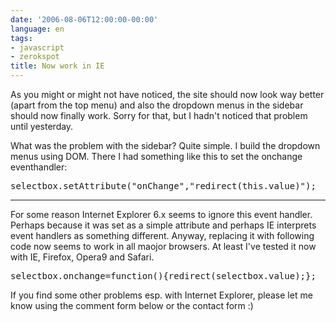 ```yaml
---
date: '2006-08-06T12:00:00-00:00'
language: en
tags:
- javascript
- zerokspot
title: Now work in IE
---
```



As you might or might not have noticed, the site should now look way better (apart from the top menu) and also the dropdown menus in the sidebar should now finally work. Sorry for that, but I hadn't noticed that problem until yesterday. 

What was the problem with the sidebar? Quite simple. I build the dropdown menus using DOM. There I had something like this to set the onchange eventhandler:

<pre class="code">selectbox.setAttribute("onChange","redirect(this.value)");</pre>



-------------------------------



For some reason Internet Explorer 6.x seems to ignore this event handler. Perhaps because it was set as a simple attribute and perhaps IE interprets event handlers as something different. Anyway, replacing it with following code now seems to work in all maojor browsers. At least I've tested it now with IE, Firefox, Opera9 and Safari.

<pre class="code">selectbox.onchange=function(){redirect(selectbox.value);};</pre>

If you find some other problems esp. with Internet Explorer, please let me know using the comment form below or the contact form :)

